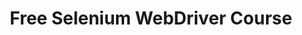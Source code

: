 ---
layout: page
title: Free Selenium WebDriver Course
permalink: /selenium/course/index.html
description: "My free Selenium WebDriver course, currently available in Java"
signoff: true
redirect_to:
  - https://automationintesting.com/selenium/java/course/index.html
---
